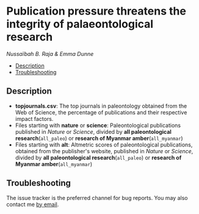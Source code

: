 Publication pressure threatens the integrity of palaeontological research
================

*Nussaïbah B. Raja & Emma Dunne*

- [Description](#description)
- [Troubleshooting](#troubleshooting)

## Description

 - **topjournals.csv**: The top journals in paleontology obtained from the Web of Science, the percentage of publications and their respective impact factors. 
 - Files starting with **nature** or **science**: Paleontological publications published in *Nature* or *Science*, divided by **all paleontological research**(`all_paleo`) or **research of Myanmar amber**(`all_myanmar`)
 - Files starting with **alt**: Altmetric scores of paleontological publications, obtained from the publisher's website, published in *Nature* or *Science*, divided by **all paleontological research**(`all_paleo`) or **research of Myanmar amber**(`all_myanmar`)

## Troubleshooting

The issue tracker is the preferred channel for bug reports. You may also
contact me [by email](mailto:nussaibah.raja.schoob@fau.de).
